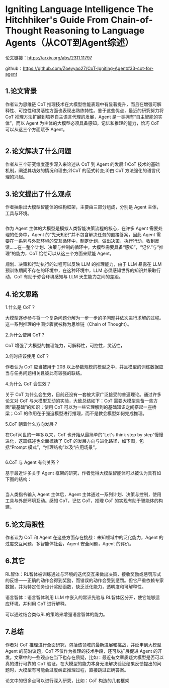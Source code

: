 # Igniting Language Intelligence The Hitchhiker's Guide From Chain-of-Thought Reasoning to Language Agents（从COT到Agent综述）

论文链接：https://arxiv.org/abs/2311.11797

github：https://github.com/Zoeyyao27/CoT-Igniting-Agent#33-cot-for-agent

## 1.论文背景

作者认为思维链 CoT 推理技术在大模型性能表现中有显著提升，而且在增强可解释性、可控性和灵活性方面也表现出熟练特性。鉴于这些优点，最近的研究努力将 CoT 推理方法扩展到培养自主语言代理的发展，Agent 是一类拥有“自主智能的实体”，而以 Agent 为主体的大模型必须具备感知，记忆和推理的能力，恰巧 CoT 可以从这三个方面赋予 Agent。

![]()

## 2.论文解决了什么问题

作者从三个研究维度逐步深入来论述从 CoT 到 Agent 的发展:1)CoT 技术的基础机制，阐述其功效的情况和理由;2)CoT 的范式转变;3)由 CoT 方法强化的语言代理的兴起。

## 3.论文提出了什么观点

作者抽象出大模型智能体的结构框架，主要由三部分组成，分别是 Agent 主体，工具与环境。

![]()

作为 Agent 主体的大模型是模拟人类智能决策流程的核心，在许多 Agent 需要处理的任务中，Agent 的“先天知识”并不包含解决任务的直接答案，因此 Agent 需要在一系列与外部环境的交互循环中，制定计划，做出决策，执行行动，收到反馈……在一整个计划、决策与控制的循环中，大模型需要具备“感知”，“记忆”与“推理”的能力，CoT 恰恰可以从这三个方面来赋能 Agent。

规划、决策和行动执行的过程可以反映 LLM 的推理能力，由于 LLM 暴露在 LLM 预训练期间不存在的环境中，在这种环境中，LLM 必须感知世界的知识并采取行动，CoT 有助于弥合环境感知与 LLM 天生能力之间的差距。

## 4.论文思路

1.什么是 CoT？

大模型逐步参与将一个复杂问题分解为一步一步的子问题并依次进行求解的过程。这一系列推理的中间步骤就被称为思维链（Chain of Thought）。

2.为什么使用 CoT？

CoT 增强了大模型的推理能力，可解释性，可控性，灵活性，

3.何时应该使用 CoT？

作者认为 CoT 应当被用于 20B 以上参数规模的模型之中，并且模型的训练数据应当与任务问题相关且彼此有较强的联结。

4.为什么 CoT 会生效？

关于 CoT 为什么会生效，目前还没有一套被大家广泛接受的普遍理论。通过许多论文对 CoT 与大模型互动的实验，大致总结如下：CoT 需要大模型具备一些方面“最基础”的知识；使用 CoT 可以为一些它理解到的基础知识之间搭起一座桥梁；CoT 的作用在于强迫模型进行推理，而不是教会模型如何完成推理。

5.CoT 朝着什么方向发展？

在CoT问世的一年多以来，CoT 也开始从最简单的“Let's think step by step”慢慢进化，这篇综述也全面概括了 CoT 的发展方向与进化路径，如下图，包括“Prompt 模式”，“推理结构”以及“应用场景”。

![]()

6.CoT 与 Agent 有何关系？

基于最近许多关于 Agent 框架的研究，作者觉得大模型智能体可以被认为具有如下图的结构：

![]()

当人类指令输入 Agent 主体后，Agent 主体通过一系列计划、决策与控制，使用工具与外部环境互动。感知 CoT，记忆 CoT，推理 CoT 的实现有助于智能体的构建。


## 5.论文局限性

作者认为 CoT 和 Agent 在这些方面存在挑战：未知领域中的泛化能力，Agent 的过度交互问题，多智能体社会，Agent 安全问题，Agent 的评价。

## 6.其它

RL智体：RL智体被训练通过与环境的迭代交互来做出决策，接收奖励或惩罚形式的反馈——正确的动作会得到奖励，而错误的动作会受到惩罚。但它严重依赖专家数据，并为特定任务设计奖励函数，缺乏泛化能力，透明度和可解释性。

语言智体：语言智体利用 LLM 中嵌入的常识先验与 RL智体区分开，使它能够适应环境，并利用 CoT 进行解释。

可以通过结合类似RL的策略来增强语言智体的能力。

## 7.总结

作者对 CoT 推理进行全面研究，包括该领域的最新进展和挑战，并延申到大模型 Agent 的前沿议题，CoT 不仅作为推理的技术手段，还可以扩展促进 Agent 的开发。文章中的一些观点在当下也存在质疑，比如：最近有文章质疑大模型是否可以真的进行可靠的 CoT 验证，在大模型的能力本身无法解决验证结果反馈提出的问题时，大模型有可能会过度纠正推理过程，直接跳过正确答案。

论文中的很多点可以进行深入研究，比如：CoT 构造的几套框架